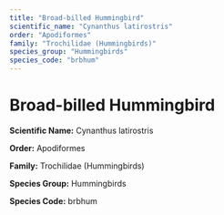 ```yaml
---
title: "Broad-billed Hummingbird"
scientific_name: "Cynanthus latirostris"
order: "Apodiformes"
family: "Trochilidae (Hummingbirds)"
species_group: "Hummingbirds"
species_code: "brbhum"
---
```


# Broad-billed Hummingbird

**Scientific Name:** Cynanthus latirostris

**Order:** Apodiformes

**Family:** Trochilidae (Hummingbirds)

**Species Group:** Hummingbirds

**Species Code:** brbhum
